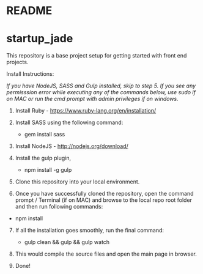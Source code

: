 # README #

startup_jade
==================

This repository is a base project setup for getting started with front end projects.

Install Instructions:

*If you have NodeJS, SASS and Gulp installed, skip to step 5.*
*If you see any permisssion error while executing any of the commands below, use sudo if on MAC or run the cmd prompt with admin privileges if on windows.*

1) Install Ruby - https://www.ruby-lang.org/en/installation/

2) Install SASS using the following command:
   - gem install sass

3) Install NodeJS - http://nodejs.org/download/

4) Install the gulp plugin,
   - npm install -g gulp

5) Clone this repository into your local environment.

6) Once you have successfully cloned the repository, open the command prompt / Terminal (if on MAC) and browse to the local repo root folder and then run following commands:
  - npm install

7) If all the installation goes smoothly, run the final command:
   - gulp clean && gulp && gulp watch
 
8) This would compile the source files and open the main page in browser.

9) Done!